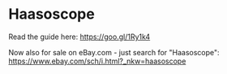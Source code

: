 # Haasoscope

Read the guide here: https://goo.gl/1Ry1k4 

Now also for sale on eBay.com - just search for "Haasoscope":
https://www.ebay.com/sch/i.html?_nkw=haasoscope
